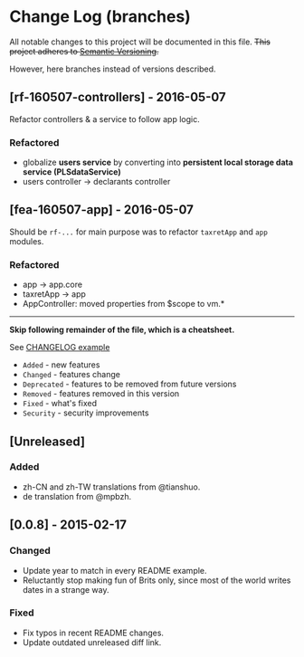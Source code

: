 # Change Log (branches)
All notable changes to this project will be documented in this file.
~~This project adheres to [Semantic Versioning](http://semver.org/).~~

However, here branches instead of versions described.

## [rf-160507-controllers] - 2016-05-07
Refactor controllers & a service to follow app logic.
### Refactored
- globalize **users service** by converting into **persistent
  local storage data service (PLSdataService)**
- users controller -> declarants controller

## [fea-160507-app] - 2016-05-07
Should be `rf-...` for main purpose was to refactor `taxretApp`
and `app` modules.
### Refactored
- app -> app.core
- taxretApp -> app
- AppController: moved properties from $scope to vm.*

* * *

**Skip following remainder of the file, which is a cheatsheet.**

See [CHANGELOG example](https://github.com/olivierlacan/keep-a-changelog/blob/master/CHANGELOG.md)

- `Added` - new features
- `Changed` - features change
- `Deprecated` - features to be removed from future versions
- `Removed` - features removed in this version
- `Fixed` - what's fixed
- `Security` - security improvements

## [Unreleased]
### Added
- zh-CN and zh-TW translations from @tianshuo.
- de translation from @mpbzh.

## [0.0.8] - 2015-02-17
### Changed
- Update year to match in every README example.
- Reluctantly stop making fun of Brits only, since most of the world
  writes dates in a strange way.

### Fixed
- Fix typos in recent README changes.
- Update outdated unreleased diff link.


